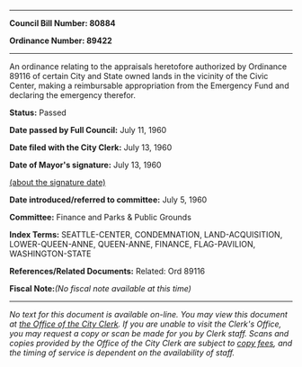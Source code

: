 

********

**Council Bill Number: 80884**
   
**Ordinance Number: 89422**
********

 An ordinance relating to the appraisals heretofore authorized by Ordinance 89116 of certain City and State owned lands in the vicinity of the Civic Center, making a reimbursable appropriation from the Emergency Fund and declaring the emergency therefor.

**Status:** Passed
   
**Date passed by Full Council:** July 11, 1960
   
**Date filed with the City Clerk:** July 13, 1960
   
**Date of Mayor's signature:** July 13, 1960
   
[(about the signature date)](/~public/approvaldate.htm)
   
   
   
**Date introduced/referred to committee:** July 5, 1960
   
**Committee:** Finance and Parks & Public Grounds
   
   
**Index Terms:** SEATTLE-CENTER, CONDEMNATION, LAND-ACQUISITION, LOWER-QUEEN-ANNE, QUEEN-ANNE, FINANCE, FLAG-PAVILION, WASHINGTON-STATE

**References/Related Documents:** Related: Ord 89116

**Fiscal Note:**_(No fiscal note available at this time)_
********

_No text for this document is available on-line. You may view this document at [the Office of the City Clerk](http://www.seattle.gov/leg/clerk/contactUs.htm). If you are unable to visit the Clerk's Office, you may request a copy or scan be made for you by Clerk staff. Scans and copies provided by the Office of the City Clerk are subject to [copy fees](http://clerk.seattle.gov/~public/clerkfees.htm), and the timing of service is dependent on the availability of staff._

